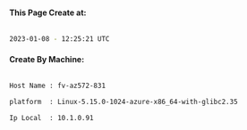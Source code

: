 
   
#### This Page Create at:

```bash

2023-01-08 - 12:25:21 UTC

```

#### Create By Machine:

```bash

Host Name : fv-az572-831

platform  : Linux-5.15.0-1024-azure-x86_64-with-glibc2.35

Ip Local  : 10.1.0.91

```

